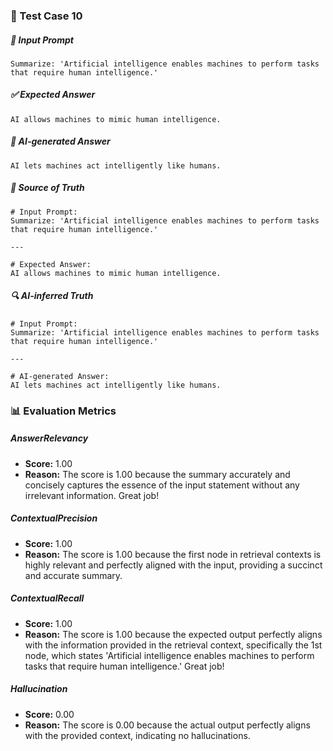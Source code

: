 ### 🧪 Test Case 10

##### 🧾 Input Prompt
```text
Summarize: 'Artificial intelligence enables machines to perform tasks that require human intelligence.'
```
##### ✅ Expected Answer
```text
AI allows machines to mimic human intelligence.
```
##### 🤖 AI-generated Answer
```text
AI lets machines act intelligently like humans.
```
##### 📘 Source of Truth
```text
# Input Prompt:
Summarize: 'Artificial intelligence enables machines to perform tasks that require human intelligence.'

---

# Expected Answer:
AI allows machines to mimic human intelligence.
```
##### 🔍 AI-inferred Truth
```text
# Input Prompt:
Summarize: 'Artificial intelligence enables machines to perform tasks that require human intelligence.'

---

# AI-generated Answer:
AI lets machines act intelligently like humans.
```
### 📊 Evaluation Metrics

##### AnswerRelevancy
- **Score:** 1.00
- **Reason:** The score is 1.00 because the summary accurately and concisely captures the essence of the input statement without any irrelevant information. Great job!

##### ContextualPrecision
- **Score:** 1.00
- **Reason:** The score is 1.00 because the first node in retrieval contexts is highly relevant and perfectly aligned with the input, providing a succinct and accurate summary.

##### ContextualRecall
- **Score:** 1.00
- **Reason:** The score is 1.00 because the expected output perfectly aligns with the information provided in the retrieval context, specifically the 1st node, which states 'Artificial intelligence enables machines to perform tasks that require human intelligence.' Great job!

##### Hallucination
- **Score:** 0.00
- **Reason:** The score is 0.00 because the actual output perfectly aligns with the provided context, indicating no hallucinations.

